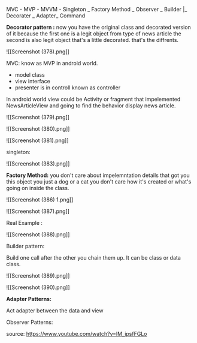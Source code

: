
MVC - MVP - MVVM - Singleton _ Factory Method _ Observer _ Builder |_ Decorater _ Adapter_ Command
 


**Decorator pattern :**
now you have the original class and decorated version of it
because the first one is a legit object from type of news article the second is also legit object that's  a little decorated. that's the diffrents.

![[Screenshot (378).png]]


MVC: know as MVP in android world.
- model class 
- view interface
- presenter   is in controll known as controller

In android world view could be Activity or fragment that impelemented NewsArticleView
and going to find the behavior display news article.




![[Screenshot (379).png]]

![[Screenshot (380).png]]

![[Screenshot (381).png]]




singleton: 


![[Screenshot (383).png]]



**Factory Method:**
you don't care about impelemntation details that got you this object you just a dog or a cat you don't care how it's created or what's going on inside the class. 


![[Screenshot (386) 1.png]]



![[Screenshot (387).png]]


Real Example :


![[Screenshot (388).png]]





Builder pattern:

Build one call after the other you chain them up. It can be class or data class.

![[Screenshot (389).png]]

![[Screenshot (390).png]]




**Adapter Patterns:**
 
Act adapter between the data and view 



Observer Patterns:



  



source:
https://www.youtube.com/watch?v=lM_ipsfFGLo
